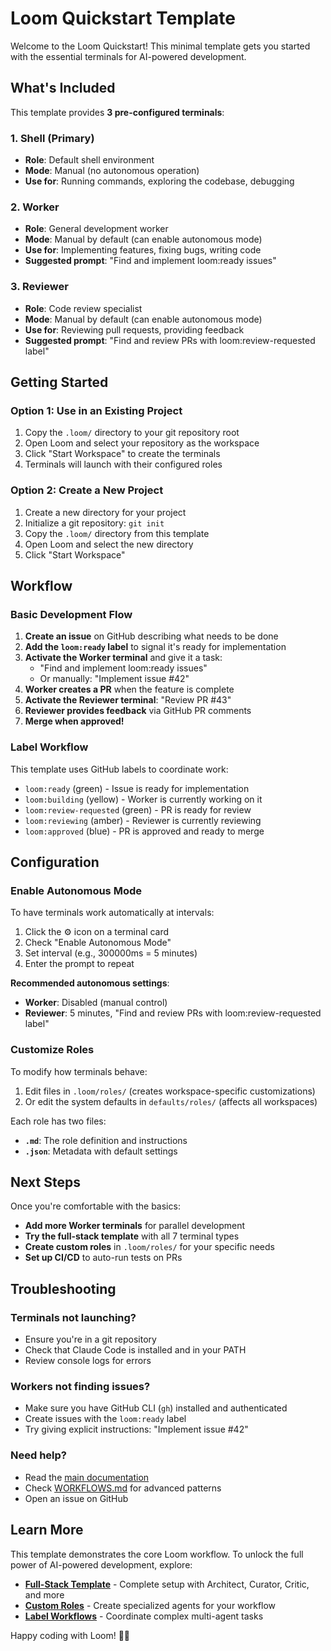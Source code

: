 # Loom Quickstart Template

Welcome to the Loom Quickstart! This minimal template gets you started with the essential terminals for AI-powered development.

## What's Included

This template provides **3 pre-configured terminals**:

### 1. Shell (Primary)
- **Role**: Default shell environment
- **Mode**: Manual (no autonomous operation)
- **Use for**: Running commands, exploring the codebase, debugging

### 2. Worker
- **Role**: General development worker
- **Mode**: Manual by default (can enable autonomous mode)
- **Use for**: Implementing features, fixing bugs, writing code
- **Suggested prompt**: "Find and implement loom:ready issues"

### 3. Reviewer
- **Role**: Code review specialist
- **Mode**: Manual by default (can enable autonomous mode)
- **Use for**: Reviewing pull requests, providing feedback
- **Suggested prompt**: "Find and review PRs with loom:review-requested label"

## Getting Started

### Option 1: Use in an Existing Project

1. Copy the `.loom/` directory to your git repository root
2. Open Loom and select your repository as the workspace
3. Click "Start Workspace" to create the terminals
4. Terminals will launch with their configured roles

### Option 2: Create a New Project

1. Create a new directory for your project
2. Initialize a git repository: `git init`
3. Copy the `.loom/` directory from this template
4. Open Loom and select the new directory
5. Click "Start Workspace"

## Workflow

### Basic Development Flow

1. **Create an issue** on GitHub describing what needs to be done
2. **Add the `loom:ready` label** to signal it's ready for implementation
3. **Activate the Worker terminal** and give it a task:
   - "Find and implement loom:ready issues"
   - Or manually: "Implement issue #42"
4. **Worker creates a PR** when the feature is complete
5. **Activate the Reviewer terminal**: "Review PR #43"
6. **Reviewer provides feedback** via GitHub PR comments
7. **Merge when approved!**

### Label Workflow

This template uses GitHub labels to coordinate work:

- `loom:ready` (green) - Issue is ready for implementation
- `loom:building` (yellow) - Worker is currently working on it
- `loom:review-requested` (green) - PR is ready for review
- `loom:reviewing` (amber) - Reviewer is currently reviewing
- `loom:approved` (blue) - PR is approved and ready to merge

## Configuration

### Enable Autonomous Mode

To have terminals work automatically at intervals:

1. Click the ⚙️ icon on a terminal card
2. Check "Enable Autonomous Mode"
3. Set interval (e.g., 300000ms = 5 minutes)
4. Enter the prompt to repeat

**Recommended autonomous settings**:
- **Worker**: Disabled (manual control)
- **Reviewer**: 5 minutes, "Find and review PRs with loom:review-requested label"

### Customize Roles

To modify how terminals behave:

1. Edit files in `.loom/roles/` (creates workspace-specific customizations)
2. Or edit the system defaults in `defaults/roles/` (affects all workspaces)

Each role has two files:
- **`.md`**: The role definition and instructions
- **`.json`**: Metadata with default settings

## Next Steps

Once you're comfortable with the basics:

- **Add more Worker terminals** for parallel development
- **Try the full-stack template** with all 7 terminal types
- **Create custom roles** in `.loom/roles/` for your specific needs
- **Set up CI/CD** to auto-run tests on PRs

## Troubleshooting

### Terminals not launching?

- Ensure you're in a git repository
- Check that Claude Code is installed and in your PATH
- Review console logs for errors

### Workers not finding issues?

- Make sure you have GitHub CLI (`gh`) installed and authenticated
- Create issues with the `loom:ready` label
- Try giving explicit instructions: "Implement issue #42"

### Need help?

- Read the [main documentation](../../README.md)
- Check [WORKFLOWS.md](../../WORKFLOWS.md) for advanced patterns
- Open an issue on GitHub

## Learn More

This template demonstrates the core Loom workflow. To unlock the full power of AI-powered development, explore:

- **[Full-Stack Template](../full-stack/)** - Complete setup with Architect, Curator, Critic, and more
- **[Custom Roles](../../defaults/roles/README.md)** - Create specialized agents for your workflow
- **[Label Workflows](../../WORKFLOWS.md)** - Coordinate complex multi-agent tasks

Happy coding with Loom! 🧵✨
